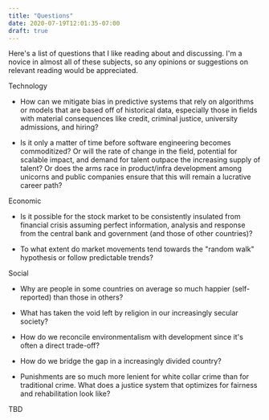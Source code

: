 ```yaml
---
title: "Questions"
date: 2020-07-19T12:01:35-07:00
draft: true
---
```


Here's a list of questions that I like reading about and discussing. I'm a novice in almost all of these subjects, so any opinions or suggestions on relevant reading would be appreciated. 


Technology
- How can we mitigate bias in predictive systems that rely on algorithms or models that are based off of historical data, especially those in fields with material consequences like credit, criminal justice, university admissions, and hiring? 

- Is it only a matter of time before software engineering becomes commoditized? Or will the rate of change in the field, potential for scalable impact, and demand for talent outpace the increasing supply of talent? Or does the arms race in product/infra development among unicorns and public companies ensure that this will remain a lucrative career path? 


Economic

- Is it possible for the stock market to be consistently insulated from financial crisis assuming perfect information, analysis and response from the central bank and government (and those of other countries)? 

- To what extent do market movements tend towards the "random walk" hypothesis or follow predictable trends? 



Social

- Why are people in some countries on average so much happier (self-reported) than those in others?

- What has taken the void left by religion in our increasingly secular society? 

- How do we reconcile environmentalism with development since it's often a direct trade-off? 

- How do we bridge the gap in a increasingly divided country?

- Punishments are so much more lenient for white collar crime than for traditional crime. What does a justice system that optimizes for fairness and rehabilitation look like? 


TBD 